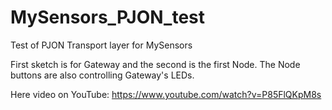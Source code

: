 # MySensors_PJON_test
Test of PJON Transport layer for MySensors

First sketch is for Gateway and the second is the first Node. The Node buttons are also controlling Gateway's LEDs.

Here video on YouTube: 
https://www.youtube.com/watch?v=P85FlQKpM8s
